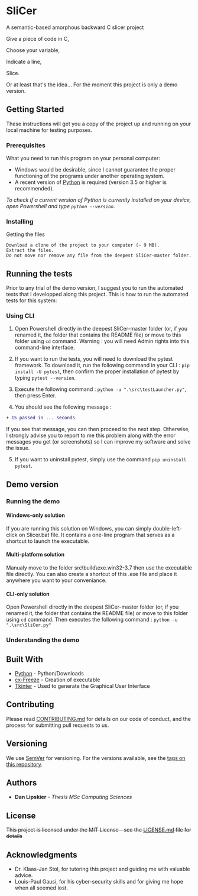 # SliCer
A semantic-based amorphous backward C slicer project

Give a piece of code in C,

Choose your variable,

Indicate a line,

Slice.


Or at least that's the idea... For the moment this project is only a demo version.

## Getting Started

These instructions will get you a copy of the project up and running on your local machine for testing purposes.

### Prerequisites

What you need to run this program on your personal computer:

- Windows would be desirable, since I cannot guarantee the proper functioning of the programs under another operating system.
- A recent version of [Python](https://www.python.org/downloads/) is required (version 3.5 or higher is recommended). 

*To check if a current version of Python is currently installed on your device, open Powershell and type `python --version`.*


### Installing

Getting the files

```
Download a clone of the project to your computer (~ 9 MB).
Extract the files.
Do not move nor remove any file from the deepest SliCer-master folder.
```

## Running the tests

Prior to any trial of the demo version, I suggest you to run the automated tests that I developped along this project.
This is how to run the automated tests for this system: 

### Using CLI

1. Open Powershell directly in the deepest SliCer-master folder (or, if you renamed it, the folder that contains the README file)
or move to this folder using `cd` command. Warning : you will need Admin rights into this command-line interface.

2. If you want to run the tests, you will need to download the pytest framework. To download it, run the following command in your CLI :
`pip install -U pytest`, then confirm the proper installation of pytest by typing `pytest --version`.

3. Execute the following command : `python -u ".\src\testLauncher.py"`, then press Enter.

4. You should see the following message :

```diff
+ 15 passed in ... seconds
```

If you see that message, you can then proceed to the next step. Otherwise, I strongly advise you to report to me this problem 
along with the error messages you get (or screenshots) so I can improve my software and solve the issue.

5. If you want to uninstall pytest, simply use the command `pip uninstall pytest`.

## Demo version

### Running the demo

#### Windows-only solution

If you are running this solution on Windows, you can simply double-left-click on Slicer.bat file.
It contains a one-line program that serves as a shortcut to launch the executable.

#### Multi-platform solution

Manualy move to the folder src\build\exe.win32-3.7 then use the executable file directly. You can also create a shortcut of
this .exe file and place it anywhere you want to your conveniance.

#### CLI-only solution

Open Powershell directly in the deepest SliCer-master folder (or, if you renamed it, the folder that contains the README file)
or move to this folder using `cd` command. Then executes the following command : `python -u ".\src\SliCer.py"`

### Understanding the demo



## Built With

* [Python](https://www.python.org/downloads/) - Python/Downloads
* [cx-Freeze](https://cx-freeze.readthedocs.io/en/latest/#) - Creation of executable
* [Tkinter](https://wiki.python.org/moin/TkInter) - Used to generate the Graphical User Interface

## Contributing

Please read [CONTRIBUTING.md](https://gist.github.com/PurpleBooth/b24679402957c63ec426) for details on our code of conduct, and the process for submitting pull requests to us.

## Versioning

We use [SemVer](http://semver.org/) for versioning. For the versions available, see the [tags on this repository](https://github.com/your/project/tags). 

## Authors

* **Dan Lipskier** - *Thesis MSc Computing Sciences*

## License

~~This project is licensed under the MIT License - see the [LICENSE.md](LICENSE.md) file for details~~

## Acknowledgments

* Dr. Klaas-Jan Stol, for tutoring this project and guiding me with valuable advice.
* Louis-Paul Gausi, for his cyber-security skills and for giving me hope when all seemed lost.


